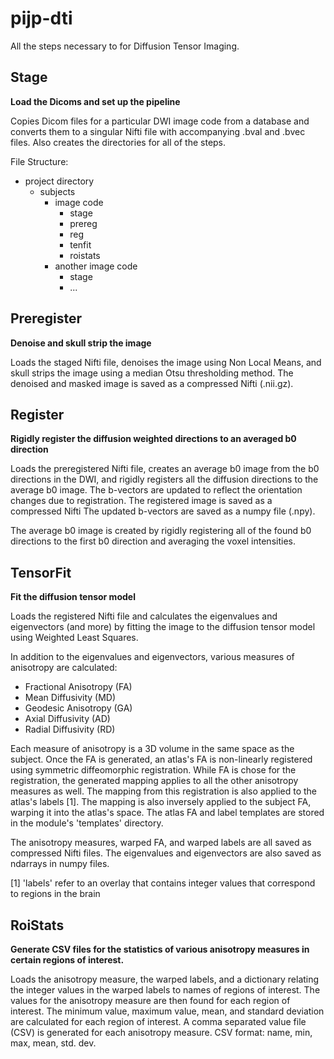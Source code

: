 # pijp-dti

All the steps necessary to for Diffusion Tensor Imaging.

## Stage

**Load the Dicoms and set up the pipeline**

Copies Dicom files for a particular DWI image code from a database and
converts them to a singular Nifti file with accompanying .bval and
.bvec files. Also creates the directories for all of the steps.

File Structure:

* project directory
    * subjects
        * image code
            * stage
            * prereg
            * reg
            * tenfit
            * roistats
        * another image code
            * stage
            * ...

## Preregister

**Denoise and skull strip the image**

Loads the staged Nifti file, denoises the image using Non Local Means,
and skull strips the image using a median Otsu thresholding method.
The denoised and masked image is saved as a compressed Nifti
(.nii.gz).

## Register

**Rigidly register the diffusion weighted directions to an averaged
b0 direction**

Loads the preregistered Nifti file, creates an average b0 image from the
b0 directions in the DWI, and rigidly registers all the diffusion
directions to the average b0 image. The b-vectors are updated to reflect
the orientation changes due to registration. The registered image is
saved as a compressed Nifti The updated b-vectors are saved as a
numpy file (.npy).

The average b0 image is created by rigidly registering all of the found
b0 directions to the first b0 direction and averaging the voxel
intensities.

## TensorFit

**Fit the diffusion tensor model**

Loads the registered Nifti file and calculates the eigenvalues and
eigenvectors (and more) by fitting the image to the diffusion tensor
model using Weighted Least Squares.

In addition to the eigenvalues and eigenvectors, various measures of
anisotropy are calculated:

* Fractional Anisotropy (FA)
* Mean Diffusivity (MD)
* Geodesic Anisotropy (GA)
* Axial Diffusivity (AD)
* Radial Diffusivity (RD)

Each measure of anisotropy is a 3D volume in the same space as the subject.
Once the FA is generated, an atlas's FA is non-linearly registered using
symmetric diffeomorphic registration. While FA is chose for the
registration, the generated mapping applies to all the other anisotropy
measures as well. The mapping from this registration is also
applied to the atlas's labels [1]. The mapping is also inversely applied
to the subject FA, warping it into the atlas's space. The atlas FA and
label templates are stored in the module's 'templates' directory.

The anisotropy measures, warped FA, and warped labels are all saved as
compressed Nifti files. The eigenvalues and eigenvectors are also saved
as ndarrays in numpy files.

[1] 'labels' refer to an overlay that contains integer values that
correspond to regions in the brain

## RoiStats

**Generate CSV files for the statistics of various anisotropy measures in
certain regions of interest.**

Loads the anisotropy measure, the warped labels, and a dictionary
relating the integer values in the warped labels to names of regions of
interest. The values for the anisotropy measure are then found for each
region of interest. The minimum value, maximum value, mean, and standard
deviation are calculated for each region of interest. A comma separated
value file (CSV) is generated for each anisotropy measure. CSV
format: name, min, max, mean, std. dev.
